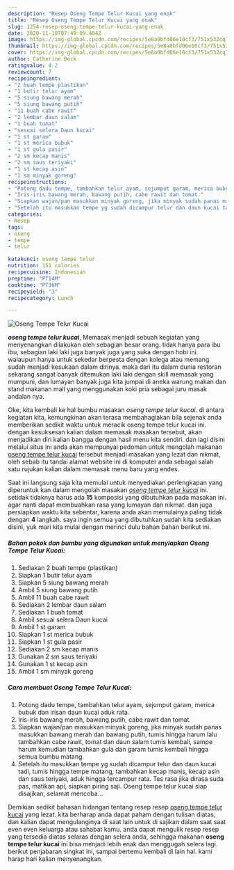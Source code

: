```yaml
---
description: "Resep Oseng Tempe Telur Kucai yang enak"
title: "Resep Oseng Tempe Telur Kucai yang enak"
slug: 1254-resep-oseng-tempe-telur-kucai-yang-enak
date: 2020-11-10T07:49:09.404Z
image: https://img-global.cpcdn.com/recipes/5e8a0bfd06e10cf3/751x532cq70/oseng-tempe-telur-kucai-foto-resep-utama.jpg
thumbnail: https://img-global.cpcdn.com/recipes/5e8a0bfd06e10cf3/751x532cq70/oseng-tempe-telur-kucai-foto-resep-utama.jpg
cover: https://img-global.cpcdn.com/recipes/5e8a0bfd06e10cf3/751x532cq70/oseng-tempe-telur-kucai-foto-resep-utama.jpg
author: Catherine Beck
ratingvalue: 4.2
reviewcount: 7
recipeingredient:
- "2 buah tempe plastikan"
- "1 butir telur ayam"
- "5 siung bawang merah"
- "5 siung bawang putih"
- "11 buah cabe rawit"
- "2 lembar daun salam"
- "1 buah tomat"
- "sesuai selera Daun kucai"
- "1 st garam"
- "1 st merica bubuk"
- "1 st gula pasir"
- "2 sm kecap manis"
- "2 sm saus teriyaki"
- "1 st kecap asin"
- "1 sm minyak goreng"
recipeinstructions:
- "Potong dadu tempe, tambahkan telur ayam, sejumput garam, merica bubuk dan irisan daun kucai aduk rata."
- "Iris-iris bawang merah, bawang putih, cabe rawit dan tomat."
- "Siapkan wajan/pan masukkan minyak goreng, jika minyak sudah panas masukkan bawang merah dan bawang putih, tumis hingga harum lalu tambahkan cabe rawit, tomat dan daun salam tumis kembali, sampe harum kemudian tambahkan gula dan garam tumis kembali hingga semua bumbu matang."
- "Setelah itu masukkan tempe yg sudah dicampur telur dan daun kucai tadi, tumis hingga tempe matang, tambahkan kecap manis, kecap asin dan saus teriyaki, aduk hingga tercampur rata. Tes rasa jika dirasa suda pas, matikan api, siapkan piring saji. Oseng tempe telur kucai siap disajikan, selamat mencoba..."
categories:
- Resep
tags:
- oseng
- tempe
- telur

katakunci: oseng tempe telur 
nutrition: 151 calories
recipecuisine: Indonesian
preptime: "PT14M"
cooktime: "PT36M"
recipeyield: "3"
recipecategory: Lunch

---
```



![Oseng Tempe Telur Kucai](https://img-global.cpcdn.com/recipes/5e8a0bfd06e10cf3/751x532cq70/oseng-tempe-telur-kucai-foto-resep-utama.jpg)

<b><i>oseng tempe telur kucai</i></b>, Memasak menjadi sebuah kegiatan yang menyenangkan dilakukan oleh sebagian besar orang. tidak hanya para ibu ibu, sebagian laki laki juga banyak juga yang suka dengan hobi ini. walaupun hanya untuk sekedar berpesta dengan kolega atau memang sudah menjadi kesukaan dalam dirinya. maka dari itu dalam dunia restoran sekarang sangat banyak ditemukan laki laki dengan skill memasak yang mumpuni, dan lumayan banyak juga kita jumpai di aneka warung makan dan stand makanan mall yang menggunakan koki pria sebagai juru masak andalan nya.

Oke, kita kembali ke hal bumbu masakan <i>oseng tempe telur kucai</i>. di antara kegiatan kita, kemungkinan akan terasa membahagiakan bila sejenak anda memberikan sedikit waktu untuk meracik oseng tempe telur kucai ini. dengan kesuksesan kalian dalam memasak masakan tersebut, akan menjadikan diri kalian bangga dengan hasil menu kita sendiri. dan lagi disini melalui situs ini anda akan mempunyai pedoman untuk mengolah makanan <u>oseng tempe telur kucai</u> tersebut menjadi masakan yang lezat dan nikmat, oleh sebab itu tandai alamat website ini di komputer anda sebagai salah satu rujukan kalian dalam memasak menu baru yang endes.




Saat ini langsung saja kita memulai untuk menyediakan perlengkapan yang diperuntuk kan dalam mengolah masakan <u><i>oseng tempe telur kucai</i></u> ini. setidak tidaknya harus ada <b>15</b> komposisi yang dibutuhkan pada masakan ini. agar nanti dapat membuahkan rasa yang lumayan dan nikmat. dan juga persiapkan waktu kita sebentar, karena anda akan memulainya paling tidak dengan <b>4</b> langkah. saya ingin semua yang dibutuhkan sudah kita sediakan disini, yuk mari kita mulai dengan merinci dulu bahan bahan berikut ini.

<!--inarticleads1-->

##### Bahan pokok dan bumbu yang digunakan untuk menyiapkan Oseng Tempe Telur Kucai:

1. Sediakan 2 buah tempe (plastikan)
1. Siapkan 1 butir telur ayam
1. Siapkan 5 siung bawang merah
1. Ambil 5 siung bawang putih
1. Ambil 11 buah cabe rawit
1. Sediakan 2 lembar daun salam
1. Sediakan 1 buah tomat
1. Ambil sesuai selera Daun kucai
1. Ambil 1 st garam
1. Siapkan 1 st merica bubuk
1. Siapkan 1 st gula pasir
1. Sediakan 2 sm kecap manis
1. Gunakan 2 sm saus teriyaki
1. Gunakan 1 st kecap asin
1. Ambil 1 sm minyak goreng




<!--inarticleads2-->

##### Cara membuat Oseng Tempe Telur Kucai:

1. Potong dadu tempe, tambahkan telur ayam, sejumput garam, merica bubuk dan irisan daun kucai aduk rata.
1. Iris-iris bawang merah, bawang putih, cabe rawit dan tomat.
1. Siapkan wajan/pan masukkan minyak goreng, jika minyak sudah panas masukkan bawang merah dan bawang putih, tumis hingga harum lalu tambahkan cabe rawit, tomat dan daun salam tumis kembali, sampe harum kemudian tambahkan gula dan garam tumis kembali hingga semua bumbu matang.
1. Setelah itu masukkan tempe yg sudah dicampur telur dan daun kucai tadi, tumis hingga tempe matang, tambahkan kecap manis, kecap asin dan saus teriyaki, aduk hingga tercampur rata. Tes rasa jika dirasa suda pas, matikan api, siapkan piring saji. Oseng tempe telur kucai siap disajikan, selamat mencoba...




Demikian sedikit bahasan hidangan tentang resep resep <u>oseng tempe telur kucai</u> yang lezat. kita berharap anda dapat paham dengan tulisan diatas, dan kalian dapat mengulanginya di saat lain untuk di sajikan dalam saat saat even even keluarga atau sahabat kamu. anda dapat mengulik resep resep yang tersedia diatas selaras dengan selera anda, sehingga makanan <b>oseng tempe telur kucai</b> ini bisa menjadi lebih enak dan menggugah selera lagi. berikut penjabaran singkat ini, sampai bertemu kembali di lain hal. kami harap hari kalian menyenangkan.
